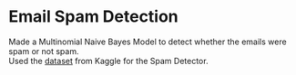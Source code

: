 # Email Spam Detection

Made a Multinomial Naive Bayes Model to detect whether the emails were spam or not spam. <br>
Used the [dataset]('https://www.kaggle.com/datasets/venky73/spam-mails-dataset') from Kaggle for the Spam Detector.

